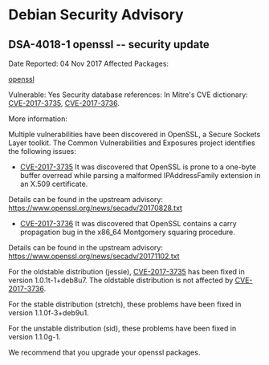 
Debian Security Advisory
========================


DSA-4018-1 openssl -- security update
-------------------------------------



Date Reported:
04 Nov 2017
Affected Packages:

[openssl](https://packages.debian.org/src:openssl)

Vulnerable:
Yes
Security database references:
In Mitre's CVE dictionary: [CVE-2017-3735](https://security-tracker.debian.org/tracker/CVE-2017-3735), [CVE-2017-3736](https://security-tracker.debian.org/tracker/CVE-2017-3736).  

More information:

Multiple vulnerabilities have been discovered in OpenSSL, a Secure
Sockets Layer toolkit. The Common Vulnerabilities and Exposures project
identifies the following issues:


* [CVE-2017-3735](https://security-tracker.debian.org/tracker/CVE-2017-3735)
It was discovered that OpenSSL is prone to a one-byte buffer
 overread while parsing a malformed IPAddressFamily extension in an
 X.509 certificate.


Details can be found in the upstream advisory:
 <https://www.openssl.org/news/secadv/20170828.txt>
* [CVE-2017-3736](https://security-tracker.debian.org/tracker/CVE-2017-3736)
It was discovered that OpenSSL contains a carry propagation bug in
 the x86\_64 Montgomery squaring procedure.


Details can be found in the upstream advisory:
 <https://www.openssl.org/news/secadv/20171102.txt>


For the oldstable distribution (jessie), [CVE-2017-3735](https://security-tracker.debian.org/tracker/CVE-2017-3735) has been fixed in
version 1.0.1t-1+deb8u7. The oldstable distribution is not affected by
[CVE-2017-3736](https://security-tracker.debian.org/tracker/CVE-2017-3736).


For the stable distribution (stretch), these problems have been fixed in
version 1.1.0f-3+deb9u1.


For the unstable distribution (sid), these problems have been fixed in
version 1.1.0g-1.


We recommend that you upgrade your openssl packages.





